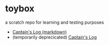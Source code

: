 toybox
======

a scratch repo for learning and testing purposes

- [Captain's Log (markdown)](content/post/captain's_log.md)
- (temporarily deprecicated) [Captain's Log](content/post/captain's_log.asciidoc)

